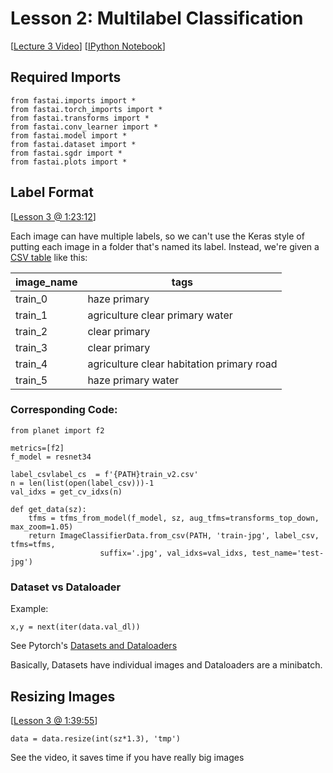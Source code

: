# Lesson 2: Multilabel Classification

[[Lecture 3 Video](http://course.fast.ai/lessons/lesson3.html)] [[IPython Notebook](https://github.com/fastai/fastai/blob/master/courses/dl1/lesson2-image_models.ipynb)]

## Required Imports

```
from fastai.imports import *
from fastai.torch_imports import *
from fastai.transforms import *
from fastai.conv_learner import *
from fastai.model import *
from fastai.dataset import *
from fastai.sgdr import *
from fastai.plots import *
```

## Label Format
[[Lesson 3 @ 1:23:12](https://youtu.be/9C06ZPF8Uuc?t=1h23m12s)]

Each image can have multiple labels, so we can't use the Keras style of putting each image in a folder that's named its label.  Instead, we're given a [CSV table](https://www.kaggle.com/c/6322/download/train_v2.csv.zip) like this:


| image_name | tags                                      |
|------------|-------------------------------------------|
| train_0    | haze primary                              |
| train_1    | agriculture clear primary water           |
| train_2    | clear primary                             |
| train_3    | clear primary                             |
| train_4    | agriculture clear habitation primary road |
| train_5    | haze primary water                        |

### Corresponding Code:

```
from planet import f2

metrics=[f2]
f_model = resnet34

label_csvlabel_cs  = f'{PATH}train_v2.csv'
n = len(list(open(label_csv)))-1
val_idxs = get_cv_idxs(n)

def get_data(sz):
    tfms = tfms_from_model(f_model, sz, aug_tfms=transforms_top_down, max_zoom=1.05)
    return ImageClassifierData.from_csv(PATH, 'train-jpg', label_csv, tfms=tfms,
                    suffix='.jpg', val_idxs=val_idxs, test_name='test-jpg')
```

### Dataset vs Dataloader
Example:
```
x,y = next(iter(data.val_dl))
```
See Pytorch's [Datasets and Dataloaders](https://leonardoaraujosantos.gitbooks.io/artificial-inteligence/content/pytorch/dataloader-and-datasets.html)

Basically, Datasets have individual images and Dataloaders are a minibatch.

## Resizing Images

[[Lesson 3 @ 1:39:55](https://youtu.be/9C06ZPF8Uuc?t=1h39m55s)]

```data = data.resize(int(sz*1.3), 'tmp')```

See the video, it saves time if you have really big images

